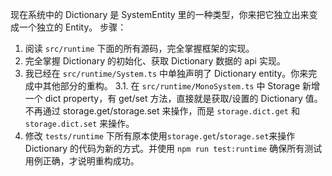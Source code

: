 现在系统中的 Dictionary 是 SystemEntity 里的一种类型，你来把它独立出来变成一个独立的 Entity。
步骤：
1. 阅读 `src/runtime` 下面的所有源码，完全掌握框架的实现。
2. 完全掌握 Dictionary 的初始化、获取 Dictionary 数据的 api 实现。
3. 我已经在 `src/runtime/System.ts` 中单独声明了 Dictionary entity。你来完成中其他部分的重构。
  3.1. 在 `src/runtime/MonoSystem.ts` 中 Storage 新增一个 dict property，有 get/set 方法，直接就是获取/设置的 Dictionary 值。不再通过 storage.get/storage.set 来操作，而是 `storage.dict.get` 和 `storage.dict.set` 来操作。
4. 修改 `tests/runtime` 下所有原本使用`storage.get`/`storage.set`来操作 Dictionary 的代码为新的方式。并使用 `npm run test:runtime` 确保所有测试用例正确，才说明重构成功。

